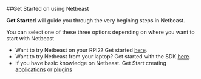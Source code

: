 ##Get Started on using Netbeast

**Get Started** will guide you through the very begining steps in Netbeast.

You can select one of these three options depending on where you want to start with Netbeast

 * Want to try Netbeast on your RPI2? Get started [here](./get_started_with_raspberry_pi_2.md).
 * Want to try Netbeast from your laptop? Get started with the SDK [here](./get_started_from_your_laptop.md).
 * If you have basic knowledge on Netbeast. Get Start creating
 [applications](../creating_an_application/index.md) or
 [plugins](../creating_a_plugin/index.md)

